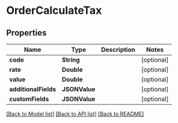 # OrderCalculateTax

## Properties
Name | Type | Description | Notes
------------ | ------------- | ------------- | -------------
**code** | **String** |  | [optional] 
**rate** | **Double** |  | [optional] 
**value** | **Double** |  | [optional] 
**additionalFields** | **JSONValue** |  | [optional] 
**customFields** | **JSONValue** |  | [optional] 

[[Back to Model list]](../README.md#documentation-for-models) [[Back to API list]](../README.md#documentation-for-api-endpoints) [[Back to README]](../README.md)


